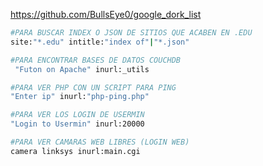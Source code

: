 https://github.com/BullsEye0/google_dork_list

```bash
#PARA BUSCAR INDEX O JSON DE SITIOS QUE ACABEN EN .EDU
site:"*.edu" intitle:"index of"|"*.json"
```

```bash
#PARA ENCONTRAR BASES DE DATOS COUCHDB
 "Futon on Apache" inurl:_utils
```

```bash
#PARA VER PHP CON UN SCRIPT PARA PING
"Enter ip" inurl:"php-ping.php"
```

```bash
#PARA VER LOS LOGIN DE USERMIN
"Login to Usermin" inurl:20000
```

```bash
#PARA VER CAMARAS WEB LIBRES (LOGIN WEB)
camera linksys inurl:main.cgi
```

